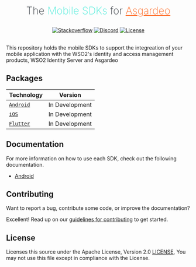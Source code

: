 <h1 align="center" style="color: #343a40;margin: 20px 0;">
  <p align="center" style="font-weight: 200;">The <span style="color: #47EBD8">Mobile SDKs</span> for <a href="https://wso2.com" style="color:#ff6923">Asgardeo</a></p>
</h1>

<div align="center">
  <a href="https://stackoverflow.com/questions/tagged/wso2is"><img src="https://img.shields.io/badge/Ask%20for%20help%20on-Stackoverflow-orange" alt="Stackoverflow"></a>
  <a href="https://discord.gg/wso2"><img src="https://img.shields.io/badge/Join%20us%20on-Discord-%23e01563.svg" alt="Discord"></a>
  <a href="./LICENSE"><img src="https://img.shields.io/badge/License-Apache%202.0-blue.svg" alt="License"></a>
</div>

<br>

This repository holds the mobile SDKs to support the integreation of your mobile application with the WSO2's identity and access management products, WSO2 Identity Server and Asgardeo

## Packages

| Technology | Version |
| --- | --- |
| [`Android`](./android) | In Development |
| [`iOS`](./iOS) | In Development |
| [`Flutter`](./flutter) | In Development |

## Documentation

For more information on how to use each SDK, check out the following documentation.

- [Android](./android/README.md)

## Contributing

Want to report a bug, contribute some code, or improve the documentation?

Excellent! Read up on our [guidelines for contributing](./CONTRIBUTING.md) to get started.

## License

Licenses this source under the Apache License, Version 2.0 [LICENSE](./LICENSE), You may not use this file except in compliance with the License.
